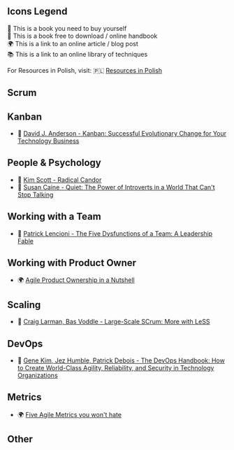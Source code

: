 ## Icons Legend
:closed_book: This is a book you need to buy yourself<br/>
:book: This is a book free to download / online handbook<br/>
:earth_africa: This is a link to an online article / blog post<br/>
:books: This is a link to an online library of techniques<br/>

For Resources in Polish, visit: :poland: [Resources in Polish](Readme_PL.md)

## Scrum

## Kanban
- :closed_book: [David J. Anderson - Kanban: Successful Evolutionary Change for Your Technology Business](https://www.goodreads.com/book/show/8086552-kanban)

## People & Psychology
- :closed_book: [Kim Scott - Radical Candor](https://www.goodreads.com/book/show/29939161-radical-candor)
- :closed_book: [Susan Caine - Quiet: The Power of Introverts in a World That Can't Stop Talking](https://www.goodreads.com/book/show/8520610-quiet)

## Working with a Team
- :closed_book: [Patrick Lencioni - The Five Dysfunctions of a Team: A Leadership Fable](https://www.goodreads.com/book/show/21343.The_Five_Dysfunctions_of_a_Team)

## Working with Product Owner
- :earth_africa: [Agile Product Ownership in a Nutshell](https://www.youtube.com/watch?v=502ILHjX9EE)

## Scaling
- :closed_book: [Craig Larman, Bas Voddle - Large-Scale SCrum: More with LeSS](https://www.goodreads.com/book/show/31378603-large-scale-scrum)

## DevOps
- :closed_book: [Gene Kim, Jez Humble, Patrick Debois - The DevOps Handbook: How to Create World-Class Agility, Reliability, and Security in Technology Organizations](https://www.goodreads.com/book/show/26083308-the-devops-handbook)

## Metrics
- 🌍 [Five Agile Metrics you won't hate](https://www.atlassian.com/agile/project-management/metrics)

## Other
